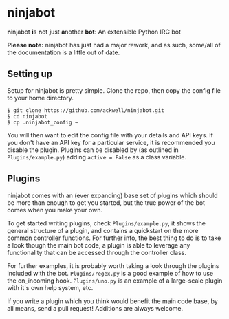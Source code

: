 ninjabot
========

**n**injabot **i**s **n**ot **j**ust **a**nother **bot**: An extensible Python IRC bot

**Please note:** ninjabot has just had a major rework, and as such, some/all of the
documentation is a little out of date.

Setting up
----------

Setup for ninjabot is pretty simple. Clone the repo, then copy the config file to your home
directory.

    $ git clone https://github.com/ackwell/ninjabot.git
    $ cd ninjabot
    $ cp .ninjabot_config ~

You will then want to edit the config file with your details and API keys. If you don't
have an API key for a particular service, it is recommended you disable the plugin.
Plugins can be disabled by (as outlined in `Plugins/example.py`) adding `active = False`
as a class variable.

Plugins
-------

ninjabot comes with an (ever expanding) base set of plugins which should be more than
enough to get you started, but the true power of the bot comes when you make your own.

To get started writing plugins, check `Plugins/example.py`, it shows the general structure
of a plugin, and contains a quickstart on the more common controller functions. For further
info, the best thing to do is to take a look though the main bot code, a plugin is able to
leverage any functionality that can be accessed through the controller class.

For further examples, it is probably worth taking a look through the plugins included
with the bot. `Plugins/regex.py` is a good example of how to use the on_incoming hook.
`Plugins/uno.py` is an example of a large-scale plugin with it's own help system, etc.

If you write a plugin which you think would benefit the main code base, by all means, send
a pull request! Additions are always welcome.
